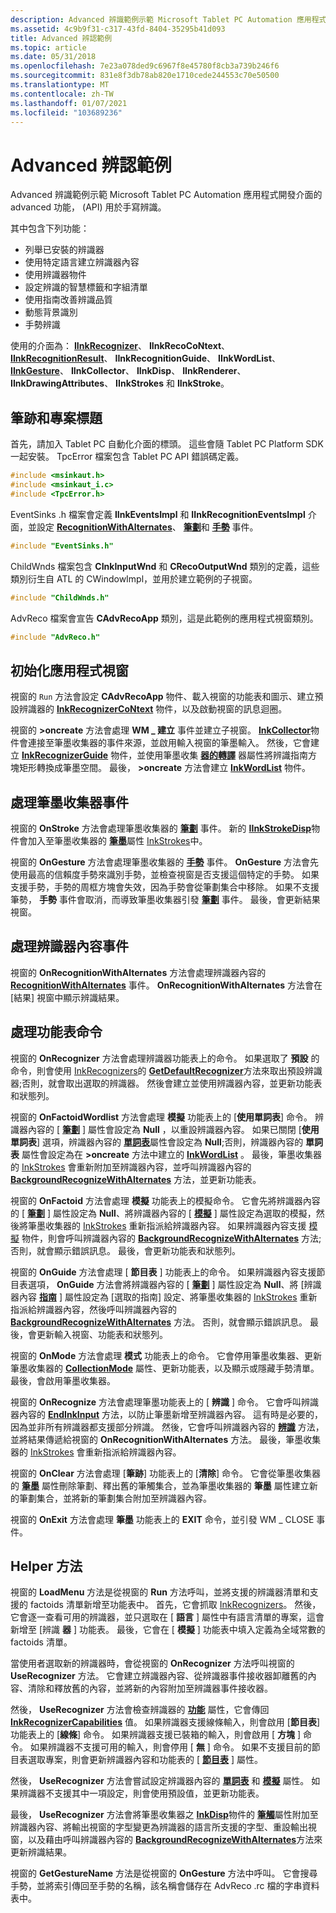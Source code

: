 ```yaml
---
description: Advanced 辨識範例示範 Microsoft Tablet PC Automation 應用程式開發介面的 advanced 功能， (API) 用於手寫辨識。
ms.assetid: 4c9b9f31-c317-43fd-8404-35295b41d093
title: Advanced 辨認範例
ms.topic: article
ms.date: 05/31/2018
ms.openlocfilehash: 7e23a078ded9c6967f8e45780f8cb3a739b246f6
ms.sourcegitcommit: 831e8f3db78ab820e1710cede244553c70e50500
ms.translationtype: MT
ms.contentlocale: zh-TW
ms.lasthandoff: 01/07/2021
ms.locfileid: "103689236"
---
```

# <a name="advanced-recognition-sample"></a>Advanced 辨認範例

Advanced 辨識範例示範 Microsoft Tablet PC Automation 應用程式開發介面的 advanced 功能， (API) 用於手寫辨識。

其中包含下列功能：

-   列舉已安裝的辨識器
-   使用特定語言建立辨識器內容
-   使用辨識器物件
-   設定辨識的智慧標籤和字組清單
-   使用指南改善辨識品質
-   動態背景識別
-   手勢辨識

使用的介面為： [**IInkRecognizer**](/windows/desktop/api/msinkaut/nn-msinkaut-iinkrecognizer)、 **IInkRecoCoNtext**、 [**IInkRecognitionResult**](/windows/desktop/api/msinkaut/nn-msinkaut-iinkrecognitionresult)、 **IInkRecognitionGuide**、 **IInkWordList**、 [**IInkGesture**](/windows/desktop/api/msinkaut/nn-msinkaut-iinkgesture)、 **IInkCollector**、 **IInkDisp**、 **IInkRenderer**、 **IInkDrawingAttributes**、 **IInkStrokes** 和 **IInkStroke**。

## <a name="ink-and-project-headers"></a>筆跡和專案標題

首先，請加入 Tablet PC 自動化介面的標頭。 這些會隨 Tablet PC Platform SDK 一起安裝。 TpcError 檔案包含 Tablet PC API 錯誤碼定義。


```C++
#include <msinkaut.h>
#include <msinkaut_i.c>
#include <TpcError.h>
```



EventSinks .h 檔案會定義 **IInkEventsImpl** 和 **IInkRecognitionEventsImpl** 介面，並設定 [**RecognitionWithAlternates**](inkrecognizercontext-recognitionwithalternates.md)、 [**筆劃**](inkcollector-stroke.md)和 [**手勢**](inkcollector-gesture.md) 事件。


```C++
#include "EventSinks.h"
```



ChildWnds 檔案包含 **CInkInputWnd** 和 **CRecoOutputWnd** 類別的定義，這些類別衍生自 ATL 的 CWindowImpl，並用於建立範例的子視窗。


```C++
#include "ChildWnds.h"
```



AdvReco 檔案會宣告 **CAdvRecoApp** 類別，這是此範例的應用程式視窗類別。


```C++
#include "AdvReco.h"
```



## <a name="initializing-the-application-window"></a>初始化應用程式視窗

視窗的 `Run` 方法會設定 **CAdvRecoApp** 物件、載入視窗的功能表和圖示、建立預設辨識器的 [**InkRecognizerCoNtext**](inkrecognizercontext-class.md) 物件，以及啟動視窗的訊息迴圈。

視窗的 **>oncreate** 方法會處理 **WM \_ 建立** 事件並建立子視窗。 [**InkCollector**](inkcollector-class.md)物件會連接至筆墨收集器的事件來源，並啟用輸入視窗的筆墨輸入。 然後，它會建立 [**InkRecognizerGuide**](inkrecognizerguide-class.md) 物件，並使用筆墨收集 [**器的轉譯**](/windows/desktop/api/msinkaut/nf-msinkaut-iinkcollector-get_renderer) 器屬性將辨識指南方塊矩形轉換成筆墨空間。 最後， **>oncreate** 方法會建立 [**InkWordList**](inkwordlist-class.md) 物件。

## <a name="handling-ink-collector-events"></a>處理筆墨收集器事件

視窗的 **OnStroke** 方法會處理筆墨收集器的 [**筆劃**](inkcollector-stroke.md) 事件。 新的 [**IInkStrokeDisp**](/windows/desktop/api/msinkaut/nn-msinkaut-iinkstrokedisp)物件會加入至筆墨收集器的 [**筆墨**](/windows/desktop/api/msinkaut/nf-msinkaut-iinkcollector-get_ink)屬性 [InkStrokes](/previous-versions/windows/desktop/legacy/ms703293(v=vs.85))中。

視窗的 **OnGesture** 方法會處理筆墨收集器的 [**手勢**](inkcollector-gesture.md) 事件。 **OnGesture** 方法會先使用最高的信賴度手勢來識別手勢，並檢查視窗是否支援這個特定的手勢。 如果支援手勢，手勢的周框方塊會失效，因為手勢會從筆劃集合中移除。 如果不支援筆勢， **手勢** 事件會取消，而導致筆墨收集器引發 [**筆劃**](inkcollector-stroke.md) 事件。 最後，會更新結果視窗。

## <a name="handling-recognizer-context-events"></a>處理辨識器內容事件

視窗的 **OnRecognitionWithAlternates** 方法會處理辨識器內容的 [**RecognitionWithAlternates**](inkrecognizercontext-recognitionwithalternates.md) 事件。 **OnRecognitionWithAlternates** 方法會在 [結果] 視窗中顯示辨識結果。

## <a name="handling-menu-commands"></a>處理功能表命令

視窗的 **OnRecognizer** 方法會處理辨識器功能表上的命令。 如果選取了 **預設** 的命令，則會使用 [InkRecognizers](/previous-versions/windows/desktop/legacy/ms702438(v=vs.85))的 [**GetDefaultRecognizer**](/windows/desktop/api/msinkaut/nf-msinkaut-iinkrecognizers-getdefaultrecognizer)方法來取出預設辨識器;否則，就會取出選取的辨識器。 然後會建立並使用辨識器內容，並更新功能表和狀態列。

視窗的 **OnFactoidWordlist** 方法會處理 **模擬** 功能表上的 [**使用單詞表**] 命令。 辨識器內容的 [ [**筆劃**](/windows/desktop/api/msinkaut15/nf-msinkaut15-iinkdivisionresult-get_strokes) ] 屬性會設定為 **Null** ，以重設辨識器內容。 如果已關閉 [**使用單詞表**] 選項，辨識器內容的 [**單詞表**](/windows/desktop/api/msinkaut/nf-msinkaut-iinkrecognizercontext-get_wordlist)屬性會設定為 **Null**;否則，辨識器內容的 **單詞表** 屬性會設定為在 **>oncreate** 方法中建立的 [**InkWordList**](inkwordlist-class.md) 。 最後，筆墨收集器的 [InkStrokes](/previous-versions/windows/desktop/legacy/ms703293(v=vs.85)) 會重新附加至辨識器內容，並呼叫辨識器內容的 [**BackgroundRecognizeWithAlternates**](/windows/desktop/api/msinkaut/nf-msinkaut-iinkrecognizercontext-backgroundrecognizewithalternates) 方法，並更新功能表。

視窗的 **OnFactoid** 方法會處理 **模擬** 功能表上的模擬命令。 它會先將辨識器內容的 [ [**筆劃**](/windows/desktop/api/msinkaut15/nf-msinkaut15-iinkdivisionresult-get_strokes) ] 屬性設定為 **Null**、將辨識器內容的 [ [**模擬**](/windows/desktop/api/msinkaut/nf-msinkaut-iinkrecognizercontext-get_factoid) ] 屬性設定為選取的模擬，然後將筆墨收集器的 [InkStrokes](/previous-versions/windows/desktop/legacy/ms703293(v=vs.85)) 重新指派給辨識器內容。 如果辨識器內容支援 [模擬](factoid-constants.md) 物件，則會呼叫辨識器內容的 [**BackgroundRecognizeWithAlternates**](/windows/desktop/api/msinkaut/nf-msinkaut-iinkrecognizercontext-backgroundrecognizewithalternates) 方法;否則，就會顯示錯誤訊息。 最後，會更新功能表和狀態列。

視窗的 **OnGuide** 方法會處理 [ **節目表** ] 功能表上的命令。 如果辨識器內容支援節目表選項， **OnGuide** 方法會將辨識器內容的 [ [**筆劃**](/windows/desktop/api/msinkaut15/nf-msinkaut15-iinkdivisionresult-get_strokes) ] 屬性設定為 **Null**、將 [辨識器內容 [**指南**](/windows/desktop/api/msinkaut/nf-msinkaut-iinkrecognizercontext-get_guide) ] 屬性設定為 [選取的指南] 設定、將筆墨收集器的 [InkStrokes](/previous-versions/windows/desktop/legacy/ms703293(v=vs.85)) 重新指派給辨識器內容，然後呼叫辨識器內容的 [**BackgroundRecognizeWithAlternates**](/windows/desktop/api/msinkaut/nf-msinkaut-iinkrecognizercontext-backgroundrecognizewithalternates) 方法。 否則，就會顯示錯誤訊息。 最後，會更新輸入視窗、功能表和狀態列。

視窗的 **OnMode** 方法會處理 **模式** 功能表上的命令。 它會停用筆墨收集器、更新筆墨收集器的 [**CollectionMode**](/windows/desktop/api/msinkaut/nf-msinkaut-iinkcollector-get_collectionmode) 屬性、更新功能表，以及顯示或隱藏手勢清單。 最後，會啟用筆墨收集器。

視窗的 **OnRecognize** 方法會處理筆墨功能表上的 [ **辨識** ] 命令。 它會呼叫辨識器內容的 [**EndInkInput**](/windows/desktop/api/msinkaut/nf-msinkaut-iinkrecognizercontext-endinkinput) 方法，以防止筆墨新增至辨識器內容。 這有時是必要的，因為並非所有辨識器都支援部分辨識。 然後，它會呼叫辨識器內容的 [**辨識**](/windows/desktop/api/msinkaut/nf-msinkaut-iinkrecognizercontext-recognize) 方法，並將結果傳遞給視窗的 **OnRecognitionWithAlternates** 方法。 最後，筆墨收集器的 [InkStrokes](/previous-versions/windows/desktop/legacy/ms703293(v=vs.85)) 會重新指派給辨識器內容。

視窗的 **OnClear** 方法會處理 [**筆跡**] 功能表上的 [**清除**] 命令。 它會從筆墨收集器的 [**筆墨**](/windows/desktop/api/msinkaut/nf-msinkaut-iinkcollector-get_ink) 屬性刪除筆劃、釋出舊的筆觸集合，並為筆墨收集器的 **筆墨** 屬性建立新的筆劃集合，並將新的筆劃集合附加至辨識器內容。

視窗的 **OnExit** 方法會處理 **筆墨** 功能表上的 **EXIT** 命令，並引發 WM \_ CLOSE 事件。

## <a name="helper-methods"></a>Helper 方法

視窗的 **LoadMenu** 方法是從視窗的 **Run** 方法呼叫，並將支援的辨識器清單和支援的 factoids 清單新增至功能表中。 首先，它會抓取 [InkRecognizers](/previous-versions/windows/desktop/legacy/ms702438(v=vs.85))。 然後，它會逐一查看可用的辨識器，並只選取在 [ **語言** ] 屬性中有語言清單的專案，這會新增至 [辨識 **器** ] 功能表。 最後，它會在 [ **模擬** ] 功能表中填入定義為全域常數的 factoids 清單。

當使用者選取新的辨識器時，會從視窗的 **OnRecognizer** 方法呼叫視窗的 **UseRecognizer** 方法。 它會建立辨識器內容、從辨識器事件接收器卸離舊的內容、清除和釋放舊的內容，並將新的內容附加至辨識器事件接收器。

然後， **UseRecognizer** 方法會檢查辨識器的 [**功能**](/windows/desktop/api/msinkaut/nf-msinkaut-iinkrecognizer-get_capabilities) 屬性，它會傳回 [**InkRecognizerCapabilities**](/windows/desktop/api/msinkaut/ne-msinkaut-inkrecognizercapabilities) 值。 如果辨識器支援線條輸入，則會啟用 [**節目表**] 功能表上的 [**線條**] 命令。 如果辨識器支援已裝箱的輸入，則會啟用 [ **方塊** ] 命令。 如果辨識器不支援可用的輸入，則會停用 [ **無** ] 命令。 如果不支援目前的節目表選取專案，則會更新辨識器內容和功能表的 [ [**節目表**](/windows/desktop/api/msinkaut/nf-msinkaut-iinkrecognizercontext-get_guide) ] 屬性。

然後， **UseRecognizer** 方法會嘗試設定辨識器內容的 [**單詞表**](/windows/desktop/api/msinkaut/nf-msinkaut-iinkrecognizercontext-get_wordlist) 和 [**模擬**](/windows/desktop/api/msinkaut/nf-msinkaut-iinkrecognizercontext-get_factoid) 屬性。 如果辨識器不支援其中一項設定，則會使用預設值，並更新功能表。

最後， **UseRecognizer** 方法會將筆墨收集器之 [**InkDisp**](inkdisp-class.md)物件的 [**筆觸**](/windows/desktop/api/msinkaut15/nf-msinkaut15-iinkdivisionresult-get_strokes)屬性附加至辨識器內容、將輸出視窗的字型變更為辨識器的語言所支援的字型、重設輸出視窗，以及藉由呼叫辨識器內容的 [**BackgroundRecognizeWithAlternates**](/windows/desktop/api/msinkaut/nf-msinkaut-iinkrecognizercontext-backgroundrecognizewithalternates)方法來更新辨識結果。

視窗的 **GetGestureName** 方法是從視窗的 **OnGesture** 方法中呼叫。 它會搜尋手勢，並將索引傳回至手勢的名稱，該名稱會儲存在 AdvReco .rc 檔的字串資料表中。

 

 
